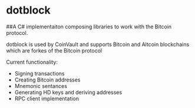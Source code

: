 # dotblock

##A C# implementaiton composing libraries to work with the Bitcoin protocol.

dotblock is used by CoinVault and supports Bitcoin and Altcoin blockchains which are forkes of the Bitcoin protocol

Current functionality: 
+ Signing transactions
+ Creating Bitcoin addresses
+ Mnemonic sentances
+ Generating HD keys and deriving addresses
+ RPC client implementation 



